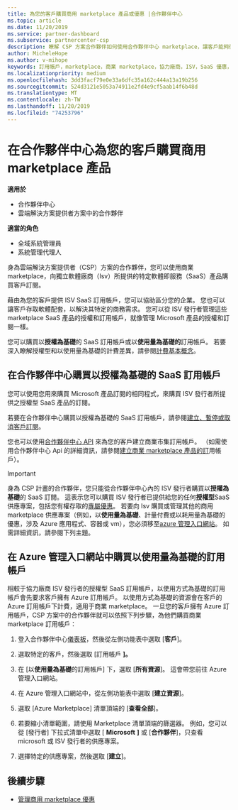 ```yaml
---
title: 為您的客戶購買商用 marketplace 產品或優惠 |合作夥伴中心
ms.topic: article
ms.date: 11/20/2019
ms.service: partner-dashboard
ms.subservice: partnercenter-csp
description: 瞭解 CSP 方案合作夥伴如何使用合作夥伴中心 marketplace，讓客戶能夠從獨立軟體廠商（Isv）購買 SaaS 優惠。
author: MicheleHope
ms.author: v-mihope
keywords: 訂用帳戶，marketplace，商業 marketplace，協力廠商，ISV，SaaS 優惠，雲端解決方案提供者方案，購買供應專案，購買訂閱
ms.localizationpriority: medium
ms.openlocfilehash: 3dd3facf79e0e33a6dfc35a162c444a13a19b256
ms.sourcegitcommit: 524d3121e5053a74911e2fd4e9cf5aab14f6b48d
ms.translationtype: MT
ms.contentlocale: zh-TW
ms.lasthandoff: 11/20/2019
ms.locfileid: "74253796"
---
```

# <a name="purchase-commercial-marketplace-products-for-your-customers-in-partner-center"></a>在合作夥伴中心為您的客戶購買商用 marketplace 產品

**適用於**

- 合作夥伴中心
- 雲端解決方案提供者方案中的合作夥伴

**適當的角色**

- 全域系統管理員
- 系統管理代理人

身為雲端解決方案提供者（CSP）方案的合作夥伴，您可以使用商業 marketplace，向獨立軟體廠商（Isv）所提供的特定軟體即服務（SaaS）產品購買客戶訂閱。 

藉由為您的客戶提供 ISV SaaS 訂用帳戶，您可以協助區分您的企業。 您也可以讓客戶存取軟體配套，以解決其特定的商務需求。 您可以從 ISV 發行者管理這些 marketplace SaaS 產品的授權和訂用帳戶，就像管理 Microsoft 產品的授權和訂閱一樣。

您可以購買以**授權為基礎**的 SaaS 訂用帳戶或以**使用量為基礎的**訂用帳戶。 若要深入瞭解授權型和以使用量為基礎的計費差異，請參閱[計費基本概念](billing-basics.md)。

## <a name="purchase-license-based-saas-subscriptions-in-partner-center"></a>在合作夥伴中心購買以授權為基礎的 SaaS 訂用帳戶

您可以使用您用來購買 Microsoft 產品訂閱的相同程式，來購買 ISV 發行者所提供之授權型 SaaS 產品的訂閱。

若要在合作夥伴中心購買以授權為基礎的 SaaS 訂用帳戶，請參閱[建立、暫停或取消客戶訂閱](create-a-new-subscription.md#create-a-new-subscription)。

您也可以使用[合作夥伴中心 API](https://docs.microsoft.com/partner-center/develop/) 來為您的客戶建立商業市集訂用帳戶。 （如需使用合作夥伴中心 Api 的詳細資訊，請參閱[建立商業 marketplace 產品的訂](https://docs.microsoft.com/partner-center/develop/create-subscription-azure-marketplace-products)用帳戶）。

>[!IMPORTANT]
> 身為 CSP 計畫的合作夥伴，您只能從合作夥伴中心內的 ISV 發行者購買以**授權為基礎**的 SaaS 訂閱。 這表示您可以購買 ISV 發行者已提供給您的任何**授權型**SaaS 供應專案，包括您有權存取的[專屬優惠](csp-commercial-marketplace-discover.md#learn-about-marketplace-exclusive-offers)。 若要向 Isv 購買或管理其他的商用 marketplace 供應專案（例如，以**使用量為基礎**、計量付費或以耗用量為基礎的優惠，涉及 Azure 應用程式、容器或 vm），您必須移至[azure 管理入口網站](https://portal.azure.com/)。 如需詳細資訊，請參閱下列主題。

## <a name="purchase-usage-based-subscriptions-in-the-azure-management-portal"></a>在 Azure 管理入口網站中購買以使用量為基礎的訂用帳戶

相較于協力廠商 ISV 發行者的授權型 SaaS 訂用帳戶，以使用方式為基礎的訂用帳戶會先要求客戶擁有 Azure 訂用帳戶。 以使用方式為基礎的資源會在客戶的 Azure 訂用帳戶下計費，適用于商業 marketplace。 一旦您的客戶擁有 Azure 訂用帳戶，CSP 方案中的合作夥伴就可以依照下列步驟，為他們購買商業 marketplace 訂用帳戶：

1. 登入合作夥伴中心[儀表板](https://partner.microsoft.com/dashboard)，然後從左側功能表中選取 [**客戶**]。

2. 選取特定的客戶，然後選取 [訂用帳戶 **]。**  

3. 在 [以**使用量為基礎**的訂用帳戶] 下，選取 [**所有資源**]。 這會帶您前往 Azure 管理入口網站。

4. 在 Azure 管理入口網站中，從左側功能表中選取 [**建立資源**]。

5. 選取 [Azure Marketplace] 清單頂端的 [**查看全部**]。

6. 若要縮小清單範圍，請使用 Marketplace 清單頂端的篩選器。 例如，您可以從 [發行者] 下拉式清單中選取 [ **Microsoft** **]** 或 [**合作夥伴**]，只查看 microsoft 或 ISV 發行者的供應專案。

7. 選擇特定的供應專案，然後選取 [**建立**]。

## <a name="next-steps"></a>後續步驟

- [管理商用 marketplace 優惠](csp-commercial-marketplace-purchase.md)